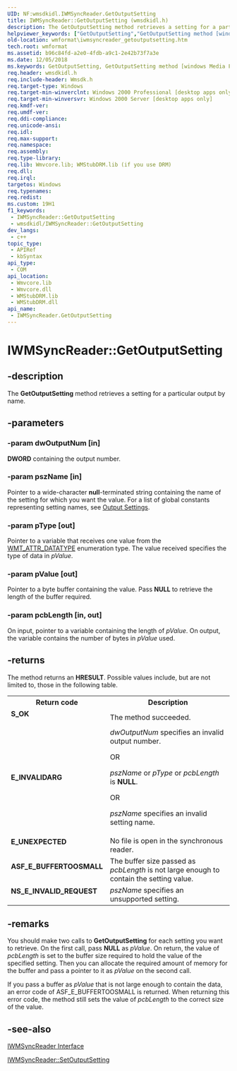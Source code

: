 ```yaml
---
UID: NF:wmsdkidl.IWMSyncReader.GetOutputSetting
title: IWMSyncReader::GetOutputSetting (wmsdkidl.h)
description: The GetOutputSetting method retrieves a setting for a particular output by name.
helpviewer_keywords: ["GetOutputSetting","GetOutputSetting method [windows Media Format]","GetOutputSetting method [windows Media Format]","IWMSyncReader interface","IWMSyncReader interface [windows Media Format]","GetOutputSetting method","IWMSyncReader.GetOutputSetting","IWMSyncReader::GetOutputSetting","IWMSyncReaderGetOutputSetting","wmformat.iwmsyncreader_getoutputsetting","wmsdkidl/IWMSyncReader::GetOutputSetting"]
old-location: wmformat\iwmsyncreader_getoutputsetting.htm
tech.root: wmformat
ms.assetid: b96c84fd-a2e0-4fdb-a9c1-2e42b73f7a3e
ms.date: 12/05/2018
ms.keywords: GetOutputSetting, GetOutputSetting method [windows Media Format], GetOutputSetting method [windows Media Format],IWMSyncReader interface, IWMSyncReader interface [windows Media Format],GetOutputSetting method, IWMSyncReader.GetOutputSetting, IWMSyncReader::GetOutputSetting, IWMSyncReaderGetOutputSetting, wmformat.iwmsyncreader_getoutputsetting, wmsdkidl/IWMSyncReader::GetOutputSetting
req.header: wmsdkidl.h
req.include-header: Wmsdk.h
req.target-type: Windows
req.target-min-winverclnt: Windows 2000 Professional [desktop apps only],Windows Media Format 9 Series SDK, or later versions of the SDK
req.target-min-winversvr: Windows 2000 Server [desktop apps only]
req.kmdf-ver: 
req.umdf-ver: 
req.ddi-compliance: 
req.unicode-ansi: 
req.idl: 
req.max-support: 
req.namespace: 
req.assembly: 
req.type-library: 
req.lib: Wmvcore.lib; WMStubDRM.lib (if you use DRM)
req.dll: 
req.irql: 
targetos: Windows
req.typenames: 
req.redist: 
ms.custom: 19H1
f1_keywords:
 - IWMSyncReader::GetOutputSetting
 - wmsdkidl/IWMSyncReader::GetOutputSetting
dev_langs:
 - c++
topic_type:
 - APIRef
 - kbSyntax
api_type:
 - COM
api_location:
 - Wmvcore.lib
 - Wmvcore.dll
 - WMStubDRM.lib
 - WMStubDRM.dll
api_name:
 - IWMSyncReader.GetOutputSetting
---
```


# IWMSyncReader::GetOutputSetting


## -description

The <b>GetOutputSetting</b> method retrieves a setting for a particular output by name.

## -parameters

### -param dwOutputNum [in]

<b>DWORD</b> containing the output number.

### -param pszName [in]

Pointer to a wide-character <b>null</b>-terminated string containing the name of the setting for which you want the value. For a list of global constants representing setting names, see <a href="https://docs.microsoft.com/windows/desktop/wmformat/output-settings">Output Settings</a>.

### -param pType [out]

Pointer to a variable that receives one value from the <a href="https://docs.microsoft.com/windows/desktop/api/wmsdkidl/ne-wmsdkidl-wmt_attr_datatype">WMT_ATTR_DATATYPE</a> enumeration type. The value received specifies the type of data in <i>pValue</i>.

### -param pValue [out]

Pointer to a byte buffer containing the value. Pass <b>NULL</b> to retrieve the length of the buffer required.

### -param pcbLength [in, out]

On input, pointer to a variable containing the length of <i>pValue</i>. On output, the variable contains the number of bytes in <i>pValue</i> used.

## -returns

The method returns an <b>HRESULT</b>. Possible values include, but are not limited to, those in the following table.

<table>
<tr>
<th>Return code</th>
<th>Description</th>
</tr>
<tr>
<td width="40%">
<dl>
<dt><b>S_OK</b></dt>
</dl>
</td>
<td width="60%">
The method succeeded.

</td>
</tr>
<tr>
<td width="40%">
<dl>
<dt><b>E_INVALIDARG</b></dt>
</dl>
</td>
<td width="60%">
<i>dwOutputNum</i> specifies an invalid output number.

OR

<i>pszName</i> or <i>pType</i> or <i>pcbLength</i> is <b>NULL</b>.

OR

<i>pszName</i> specifies an invalid setting name.

</td>
</tr>
<tr>
<td width="40%">
<dl>
<dt><b>E_UNEXPECTED</b></dt>
</dl>
</td>
<td width="60%">
No file is open in the synchronous reader.

</td>
</tr>
<tr>
<td width="40%">
<dl>
<dt><b>ASF_E_BUFFERTOOSMALL</b></dt>
</dl>
</td>
<td width="60%">
The buffer size passed as <i>pcbLength</i> is not large enough to contain the setting value.

</td>
</tr>
<tr>
<td width="40%">
<dl>
<dt><b>NS_E_INVALID_REQUEST</b></dt>
</dl>
</td>
<td width="60%">
<i>pszName</i> specifies an unsupported setting.

</td>
</tr>
</table>

## -remarks

You should make two calls to <b>GetOutputSetting</b> for each setting you want to retrieve. On the first call, pass <b>NULL</b> as <i>pValue</i>. On return, the value of <i>pcbLength</i> is set to the buffer size required to hold the value of the specified setting. Then you can allocate the required amount of memory for the buffer and pass a pointer to it as <i>pValue</i> on the second call.

If you pass a buffer as <i>pValue</i> that is not large enough to contain the data, an error code of ASF_E_BUFFERTOOSMALL is returned. When returning this error code, the method still sets the value of <i>pcbLength</i> to the correct size of the value.

## -see-also

<a href="https://docs.microsoft.com/windows/desktop/api/wmsdkidl/nn-wmsdkidl-iwmsyncreader">IWMSyncReader Interface</a>



<a href="https://docs.microsoft.com/windows/desktop/api/wmsdkidl/nf-wmsdkidl-iwmsyncreader-setoutputsetting">IWMSyncReader::SetOutputSetting</a>

